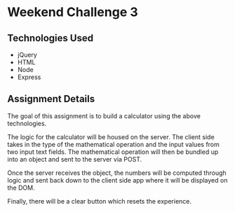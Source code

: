Weekend Challenge 3
===================

Technologies Used
------------------
* jQuery
* HTML
* Node
* Express

Assignment Details
-------------------
The goal of this assignment is to build a calculator using the above technologies.

The logic for the calculator will be housed on the server. The client side takes in the type of the mathematical operation and the input values from two input text fields. The mathematical operation will then be bundled up into an object and sent to the server via POST.

Once the server receives the object, the numbers will be computed through logic and sent back down to the client side app where it will be displayed on the DOM.

Finally, there will be a clear button which resets the experience.
